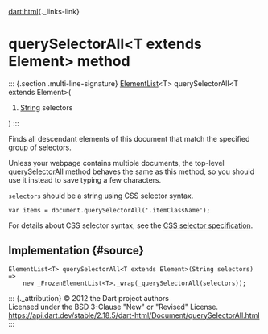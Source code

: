 [dart:html](../../dart-html/dart-html-library){._links-link}

querySelectorAll\<T extends Element\> method
============================================

::: {.section .multi-line-signature}
[ElementList](../elementlist-class)\<T\> querySelectorAll\<T extends
Element\>(

1.  [String](../../dart-core/string-class) selectors

)
:::

Finds all descendant elements of this document that match the specified
group of selectors.

Unless your webpage contains multiple documents, the top-level
[querySelectorAll](queryselectorall) method behaves the same as this
method, so you should use it instead to save typing a few characters.

`selectors` should be a string using CSS selector syntax.

``` {.language-dart data-language="dart"}
var items = document.querySelectorAll('.itemClassName');
```

For details about CSS selector syntax, see the [CSS selector
specification](http://www.w3.org/TR/css3-selectors/).

Implementation {#source}
--------------

``` {.language-dart data-language="dart"}
ElementList<T> querySelectorAll<T extends Element>(String selectors) =>
    new _FrozenElementList<T>._wrap(_querySelectorAll(selectors));
```

::: {._attribution}
© 2012 the Dart project authors\
Licensed under the BSD 3-Clause \"New\" or \"Revised\" License.\
<https://api.dart.dev/stable/2.18.5/dart-html/Document/querySelectorAll.html>
:::
